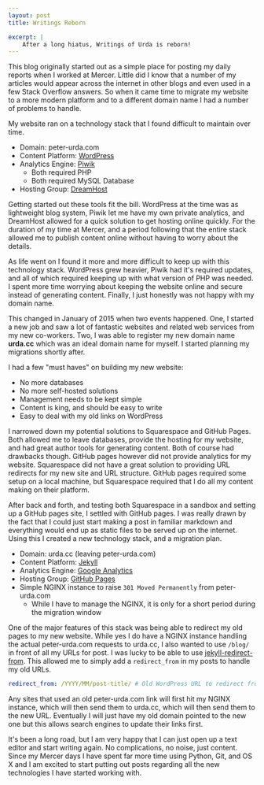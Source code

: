 ```yaml
---
layout: post
title: Writings Reborn

excerpt: |
    After a long hiatus, Writings of Urda is reborn!
---
```


This blog originally started out as a simple place for posting my daily reports
when I worked at Mercer. Little did I know that a number of my articles would
appear across the internet in other blogs and even used in a few Stack Overflow
answers. So when it came time to migrate my website to a more modern platform
and to a different domain name I had a number of problems to handle.

My website ran on a technology stack that I found difficult to maintain over
time.

- Domain: peter-urda.com
- Content Platform: [WordPress](https://wordpress.org/)
- Analytics Engine: [Piwik](http://piwik.org/)
  - Both required PHP
  - Both required MySQL Database
- Hosting Group: [DreamHost](https://www.dreamhost.com/)

Getting started out these tools fit the bill. WordPress at the time was as
lightweight blog system, Piwik let me have my own private analytics, and
DreamHost allowed for a quick solution to get hosting online quickly. For the
duration of my time at Mercer, and a period following that the entire stack
allowed me to publish content online without having to worry about the details.

As life went on I found it more and more difficult to keep up with this
technology stack. WordPress grew heavier, Piwik had it's required updates, and
all of which required keeping up with what version of PHP was needed. I spent
more time worrying about keeping the website online and secure instead of
generating content. Finally, I just honestly was not happy with my domain name.

This changed in January of 2015 when two events happened. One, I started a new
job and saw a lot of fantastic websites and related web services from my new
co-workers. Two, I was able to register my new domain name **urda.cc** which was
an ideal domain name for myself. I started planning my migrations shortly after.

I had a few "must haves" on building my new website:

- No more databases
- No more self-hosted solutions
- Management needs to be kept simple
- Content is king, and should be easy to write
- Easy to deal with my old links on WordPress

I narrowed down my potential solutions to Squarespace and GitHub Pages. Both
allowed me to leave databases, provide the hosting for my website, and had great
author tools for generating content. Both of course had drawbacks though. GitHub
pages however did not provide analytics for my website. Squarespace did not have
a great solution to providing URL redirects for my new site and URL structure.
GitHub pages required some setup on a local machine, but Squarespace required
that I do all my content making on their platform.

After back and forth, and testing both Squarespace in a sandbox and setting up
a GitHub pages site, I settled with GitHub pages. I was really drawn by the fact
that I could just start making a post in familiar markdown and everything would
end up as static files to be served up on the internet. Using this I created a
new technology stack, and a migration plan.

- Domain: urda.cc (leaving peter-urda.com)
- Content Platform: [Jekyll](https://jekyllrb.com/)
- Analytics Engine: [Google Analytics](http://www.google.com/analytics/)
- Hosting Group: [GitHub Pages](https://pages.github.com/)
- Simple NGINX instance to raise `301 Moved Permanently` from peter-urda.com
  - While I have to manage the NGINX, it is only for a short period during
    the migration window

One of the major features of this stack was being able to redirect my old pages
to my new website. While yes I do have a NGINX instance handling the actual
peter-urda.com requests to urda.cc, I also wanted to use `/blog/` in front of
all my URLs for post. I was lucky to be able to use
[jekyll-redirect-from](https://github.com/jekyll/jekyll-redirect-from). This
allowed me to simply add a `redirect_from` in my posts to handle my old URLs.

```yaml
redirect_from: /YYYY/MM/post-title/ # Old WordPress URL to redirect from
```

Any sites that used an old peter-urda.com link will first hit my
NGINX instance, which will then send them to urda.cc, which will then send them
to the new URL. Eventually I will just have my old domain pointed to the new one
but this allows search engines to update their links first.

It's been a long road, but I am very happy that I can just open up a text
editor and start writing again. No complications, no noise, just content. Since
my Mercer days I have spent far more time using Python, Git, and OS X and I am
excited to start putting out posts regarding all the new technologies I have
started working with.
